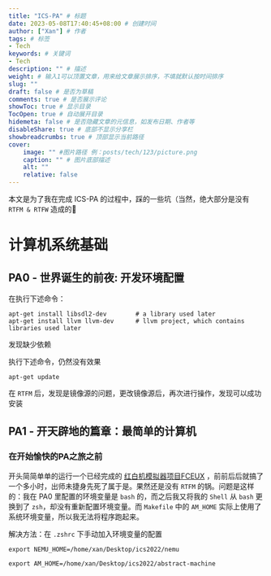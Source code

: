 ```yaml
---
title: "ICS-PA" # 标题
date: 2023-05-08T17:40:45+08:00 # 创建时间
author: ["Xan"] # 作者
tags: # 标签
- Tech 
keywords: # 关键词
- Tech 
description: "" # 描述
weight: # 输入1可以顶置文章，用来给文章展示排序，不填就默认按时间排序
slug: ""
draft: false # 是否为草稿
comments: true # 是否展示评论
showToc: true # 显示目录
TocOpen: true # 自动展开目录
hidemeta: false # 是否隐藏文章的元信息，如发布日期、作者等
disableShare: true # 底部不显示分享栏
showbreadcrumbs: true # 顶部显示当前路径
cover:
    image: "" #图片路径 例：posts/tech/123/picture.png
    caption: "" # 图片底部描述
    alt: ""
    relative: false
---
```


本文是为了我在完成 ICS-PA 的过程中，踩的一些坑（当然，绝大部分是没有 `RTFM & RTFW` 造成的🤣
# 计算机系统基础
## PA0 - 世界诞生的前夜: 开发环境配置
在执行下述命令：
```
apt-get install libsdl2-dev        # a library used later
apt-get install llvm llvm-dev      # llvm project, which contains libraries used later
```
发现缺少依赖  

执行下述命令，仍然没有效果
```
apt-get update
```

在 `RTFM` 后，发现是镜像源的问题，更改镜像源后，再次进行操作，发现可以成功安装
## PA1 - 开天辟地的篇章：最简单的计算机
### 在开始愉快的PA之旅之前
开头简简单单的运行一个已经完成的 [红白机模拟器项目FCEUX](https://github.com/NJU-ProjectN/fceux-am) ，前前后后就搞了一个多小时，出师未捷身先死了属于是。果然还是没有 `RTFM` 的锅。问题是这样的：我在 PA0 里配置的环境变量是 `bash` 的，而之后我又将我的 `Shell` 从 `bash` 更换到了 `zsh`，却没有重新配置环境变量。而 `Makefile` 中的 `AM_HOME` 实际上使用了 系统环境变量，所以我无法将程序跑起来。

解决方法：在 `.zshrc` 下手动加入环境变量的配置
```
export NEMU_HOME=/home/xan/Desktop/ics2022/nemu                                                                                                                                     

export AM_HOME=/home/xan/Desktop/ics2022/abstract-machine
```